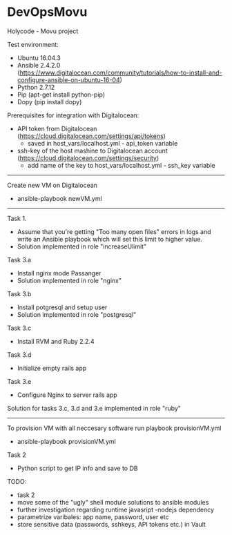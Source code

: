 # DevOpsMovu
Holycode - Movu project

Test environment:
  - Ubuntu 16.04.3
  - Ansible 2.4.2.0 (https://www.digitalocean.com/community/tutorials/how-to-install-and-configure-ansible-on-ubuntu-16-04)
  - Python 2.7.12
  - Pip (apt-get install python-pip)
  - Dopy (pip install dopy)

Prerequisites for integration with Digitalocean:
- API token from Digitalocean (https://cloud.digitalocean.com/settings/api/tokens)
  - saved in host_vars/localhost.yml - api_token variable
- ssh-key of the host mashine to Digitalocean account (https://cloud.digitalocean.com/settings/security)
  - add name of the key to host_vars/localhost.yml - ssh_key variable

*****************************
Create new VM on Digitalocean
 * ansible-playbook newVM.yml
*****************************

Task 1.
  - Assume that you're getting "Too many open files" errors in logs and write an Ansible playbook which will set this limit to higher value.
  - Solution implemented in role "increaseUlimit"

Task 3.a
  - Install nginx mode Passanger
  - Solution implemented in role "nginx"
  
Task 3.b
  - Install potgresql and setup user
  - Solution implemented in role "postgresql"

Task 3.c
  - Install RVM and Ruby 2.2.4

Task 3.d
  - Initialize empty rails app

Task 3.e
  - Configure Nginx to server rails app
 
Solution for tasks 3.c, 3.d and 3.e implemented in role "ruby"
*****************************
To provision VM with all neccesary software run playbook provisionVM.yml
  - ansible-playbook provisionVM.yml

Task 2
  - Python script to get IP info and save to DB

TODO: 
  - task 2
  - move some of the "ugly" shell module solutions to ansible modules
  - further investigation regarding runtime javasript -nodejs dependency
  - parametrize varibales: app name, password, user etc
  - store sensitive data (passwords, sshkeys, API tokens etc.) in Vault

